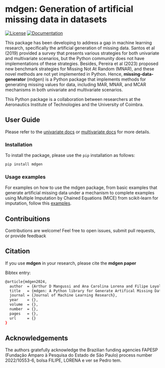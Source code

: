 # mdgen: Generation of artificial missing data in datasets

[![License](https://img.shields.io/badge/License-MIT-blue.svg)](LICENSE)
[![Documentation](https://img.shields.io/badge/Documentation-Link-green.svg)](mdgen/docs/)

This package has been developing to address a gap in machine learning research, specifically the artificial generation of missing data. Santos et al (2019) provided a survey that presents various strategies for both univariate and multivariate scenarios, but the Python community does not have implementations of these strategies. Besides, Pereira et al (2023) proposed new benchmark strategies for Missing Not At Random (MNAR), and these novel methods are not yet implemented in Python. Hence, **missing-data-generator** (mdgen) is a Python package that implements methods for generating missing values ​​for data, including MAR, MNAR, and MCAR mechanisms in both univariate and multivariate scenarios.

This Python package is a collaboration between researchers at the Aeronautics Institute of Technologies and the University of Coimbra.

## User Guide

Please refer to the [univariate docs](mdgen/docs/univariate.md) or [multivariate docs](mdgen/docs/multivariate.md) for more details.


### Installation
To install the package, please use the `pip` installation as follows:

```bash
pip install mdgen
```

### Usage examples
For examples on how to use the mdgen package, from basic examples that generate artificial missing data under a mechanism to complete examples using Multiple Imputation by Chained Equations (MICE) from scikit-learn for imputation, follow this [examples](tests/).


## Contribuitions
Contributions are welcome! Feel free to open issues, submit pull requests, or provide feedback

## Citation
If you use **mdgen** in your research, please cite the **mdgen paper**

Bibtex entry:
```bash
@article{mdgen2024,
  author  = {Arthur D Mangussi and Ana Carolina Lorena and Filipe Loyola and Pedro Henriques Abreu},
  title   = {mdgen: A Python library for Generate Artifical Missing Data},
  journal = {Journal of Machine Learning Research},
  year    = {},
  volume  = {},
  number  = {},
  pages   = {},
  url     = {}
}
```
## Acknowledgements
The authors gratefully acknowledge the Brazilian funding agencies FAPESP (Fundação Amparo à Pesquisa do Estado de São Paulo) process number 2022/10553-6, bolsa FILIPE, LORENA e ver se Pedro tem.